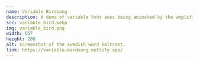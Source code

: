 ```yaml
---
name: Variable Birdsong
description: A demo of variable font axes being animated by the amplification of a bird song recording.
src: variable_bird.webp
img: variable_bird.png
width: 657
height: 208
alt: screenshot of the swedish word koltrast.
link: https://variable-birdsong.netlify.app/
---
```

